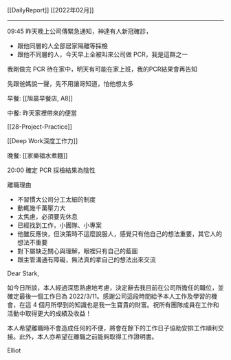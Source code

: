 [[DailyReport]]
[[2022年02月]]

---

09:45 昨天晚上公司傳緊急通知，神達有人新冠確診，
- 跟他同層的人全部居家隔離等採檢
- 跟他不同層的人，今天早上全被叫來公司做 PCR，我是這群之一

我剛做完 PCR 待在家中，明天有可能在家上班，我的PCR結果會再告知

先跟爸媽說一聲，先不用讓哥知道，怕他想太多

早餐: [[旭晨早餐店, A8]]

中餐: 昨天家裡帶來的便當

[[28-Project-Practice]]

[[Deep Work深度工作力]]

晚餐: [[家樂福水煮麵]]

20:00 確定 PCR 採檢結果為陰性

離職理由
- 不習慣大公司分工太細的制度
- 動輒幾千萬壓力大
- 太焦慮，必須要先休息
- 已經找到工作，小團隊、小專案
- 他雖反應快，但決策時不這麼說服人，感覺只有他自己的想法重要，其它人的想法不重要
- 對下屬缺乏關心與理解，眼裡只有自己的藍圖
- 跟主管溝通有障礙，無法真的拿自己的想法出來交流


Dear Stark,

如今日所談，本人經過深思熟慮地考慮，決定辭去我目前在公司所擔任的職位，並確定最後一個工作日為 2022/3/11。感謝公司這段時間給予本人工作及學習的機會，在這 4 個月所學到的知識也是我一生寶貴的財富。祝所有團隊成員在工作和活動中取得更大的成績及收益！

本人希望離職時不會造成任何的不便，將會在餘下的工作日子協助安排工作順利交接。此外，本人亦希望在離職之前能夠取得工作證明書。

Elliot